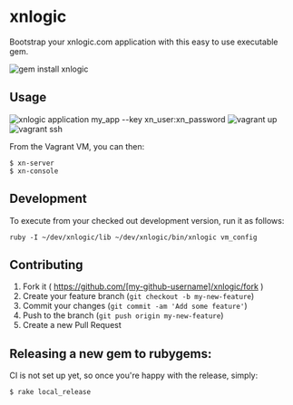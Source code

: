# xnlogic

Bootstrap your xnlogic.com application with this easy to use executable gem.


![gem install xnlogic](https://raw.githubusercontent.com/wiki/xnlogic/xn-gem-template/gif/gem_install.gif)

## Usage

![xnlogic application my_app --key xn_user:xn_password](https://raw.githubusercontent.com/wiki/xnlogic/xn-gem-template/gif/application.gif)
![vagrant up](https://raw.githubusercontent.com/wiki/xnlogic/xn-gem-template/gif/vagrant_up.gif)
![vagrant ssh](https://raw.githubusercontent.com/wiki/xnlogic/xn-gem-template/gif/vagrant_ssh.gif)

From the Vagrant VM, you can then: 

    $ xn-server
    $ xn-console

## Development

To execute from your checked out development version, run it as follows:

    ruby -I ~/dev/xnlogic/lib ~/dev/xnlogic/bin/xnlogic vm_config

## Contributing

1. Fork it ( https://github.com/[my-github-username]/xnlogic/fork )
2. Create your feature branch (`git checkout -b my-new-feature`)
3. Commit your changes (`git commit -am 'Add some feature'`)
4. Push to the branch (`git push origin my-new-feature`)
5. Create a new Pull Request


## Releasing a new gem to rubygems:

CI is not set up yet, so once you're happy with the release, simply:

    $ rake local_release


